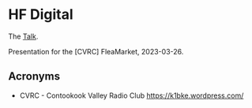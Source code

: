 # HF Digital

The [Talk](talk.md).

Presentation for the [CVRC] FleaMarket, 2023-03-26.

## Acronyms

- CVRC - Contookook Valley Radio Club <https://k1bke.wordpress.com/>
